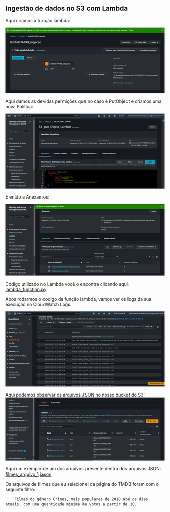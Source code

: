 ## Ingestão de dados no S3 com Lambda

Aqui criamos a função lambda:

<img src="https://github.com/CarlosRyan07/Programa-Bolsas-CompassUOL/blob/main/Sprint_8/DesafioPart2-Ingestao_de_dados_TMDB/Evidencias/1_FuncaoLambda_Criada.png" width=600>


Aqui damos as devidas permições que no caso é PutObject e criamos uma nova Politica:

<img src="https://github.com/CarlosRyan07/Programa-Bolsas-CompassUOL/blob/main/Sprint_8/DesafioPart2-Ingestao_de_dados_TMDB/Evidencias/2_Permissoes_Dadas.png" width=600>

E então a Anexamos:

<img src="https://github.com/CarlosRyan07/Programa-Bolsas-CompassUOL/blob/main/Sprint_8/DesafioPart2-Ingestao_de_dados_TMDB/Evidencias/3_Politica_Anexada.png" width=600>

Código utilizado no Lambda você o encontra clicando aqui: [lambda_function.py]("https://github.com/CarlosRyan07/Programa-Bolsas-CompassUOL/blob/main/Sprint_8/DesafioPart2-Ingestao_de_dados_TMDB/ingestaoLambda.py")

Apos rodarmos o codigo da função lambda, vamos ver os logs da sua execução  no CloudWatch Logs:

<img src="https://github.com/CarlosRyan07/Programa-Bolsas-CompassUOL/blob/main/Sprint_8/DesafioPart2-Ingestao_de_dados_TMDB/Evidencias/Resultado_Logs.png" width=600>

Aqui podemos observar os arquivos JSON no nosso bucket do S3:
<img src="https://github.com/CarlosRyan07/Programa-Bolsas-CompassUOL/blob/main/Sprint_8/DesafioPart2-Ingestao_de_dados_TMDB/Evidencias/Objetos_no_Bucket.png" width=600>

Aqui um exemplo de um dos arquivos presente dentro dos arquivos JSON: [filmes_arquivo_1.jason](https://github.com/CarlosRyan07/Programa-Bolsas-CompassUOL/blob/main/Sprint_8/DesafioPart2-Ingestao_de_dados_TMDB/filmes_arquivo_1.json)

Os arquivos de filmes que eu selecionei da página do TMDB foram com o seguinte filtro: 
        
        Filmes do gênero Crimes, mais populares de 2018 até os dias atuais, com uma quantidade minima de votos a partir de 10.